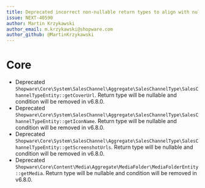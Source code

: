 ```yaml
---
title: Deprecated incorrect non-nullable return types to align with nullable properties
issue: NEXT-40590
author: Martin Krzykawski
author_email: m.krzykawski@shopware.com
author_github: @MartinKrzykawski
---
```

# Core
* Deprecated `Shopware\Core\System\SalesChannel\Aggregate\SalesChannelType\SalesChannelTypeEntity::getCoverUrl`. Return type will be nullable and condition will be removed in v6.8.0.
* Deprecated `Shopware\Core\System\SalesChannel\Aggregate\SalesChannelType\SalesChannelTypeEntity::getIconName`. Return type will be nullable and condition will be removed in v6.8.0.
* Deprecated `Shopware\Core\System\SalesChannel\Aggregate\SalesChannelType\SalesChannelTypeEntity::getScreenshotUrls`. Return type will be nullable and condition will be removed in v6.8.0.
* Deprecated `Shopware\Core\Content\Media\Aggregate\MediaFolder\MediaFolderEntity::getMedia`. Return type will be nullable and condition will be removed in v6.8.0.
